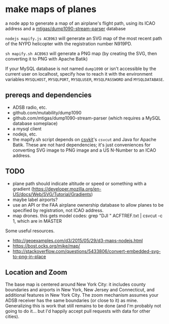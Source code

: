 make maps of planes
===================

a node app to generate a map of an airplane's flight path, using its ICAO address and a [mtigas/dump1090-stream-parser](https://github.com/mtigas/dump1090-stream-parser) database

`nodejs mapify.js ACB963` will generate an SVG map of the most recent path of the NYPD helicopter with the registration number N919PD.

`sh mapify.sh ACB963` will generate a PNG map (by creating the SVG, then converting it to PNG with Apache Batik)

If your MySQL database is not named `dump1090` or isn't accessible by the current user on localhost, specify how to reach it with the environment variables `MYSQLHOST`, `MYSQLPORT`, `MYSQLUSER`, `MYSQLPASSWORD` and `MYSQLDATABASE`.

prereqs and dependencies
------------------------

  - ADSB radio, etc.
  - github.com/mutability/dump1090
  - github.com/mtigas/dump1090-stream-parser (which requires a MySQL database someplace)
  - a mysql client
  - nodejs, etc.
  - the mapify.sh script depends on [csvkit](https://github.com/wireservice/csvkit)'s `csvcut` and Java for Apache Batik. These are not hard dependencies; it's just conveniences for converting SVG image to PNG image and a US N-Number to an ICAO address.


TODO
----

  - plane path should indicate altitude or speed or something with a gradient (https://developer.mozilla.org/en-US/docs/Web/SVG/Tutorial/Gradients)
  - maybe label airports?
  - use an API or the FAA airplane ownership database to allow planes to be specified by registration, not ICAO address.
  - map drones. this gets model codes: grep "DJI " ACFTREF.txt | csvcut -c 1, which are in MASTER

Some useful resources.
- http://geoexamples.com/d3/2015/05/29/d3-maps-nodejs.html
- https://bost.ocks.org/mike/map/
- http://stackoverflow.com/questions/5433806/convert-embedded-svg-to-png-in-place


Location and Zoom
-----------------

The base map is centered around New York City: it includes county boundaries and airports in New York, New Jersey and Connecticut, and additional features in New York City. The zoom mechanism assumes your ADSB receiver has the same boundaries (or close to it) as mine. Generalizing this is work that still remains to be done (and I'm probably not going to do it... but I'd happily accept pull requests with data for other cities).
